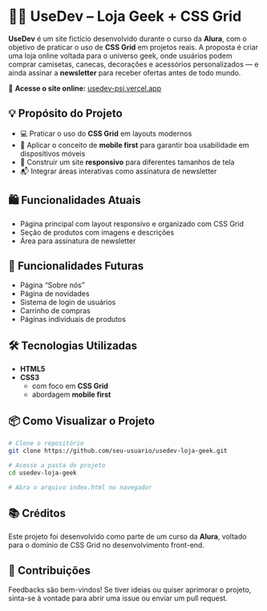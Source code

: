 # 🧑‍🚀 UseDev – Loja Geek + CSS Grid

**UseDev** é um site fictício desenvolvido durante o curso da **Alura**, com o objetivo de praticar o uso de **CSS Grid** em projetos reais. A proposta é criar uma loja online voltada para o universo geek, onde usuários podem comprar camisetas, canecas, decorações e acessórios personalizados — e ainda assinar a **newsletter** para receber ofertas antes de todo mundo.

🔗 **Acesse o site online:** [usedev-psi.vercel.app](https://usedev-psi.vercel.app)

## 💡 Propósito do Projeto

- 💻 Praticar o uso do **CSS Grid** em layouts modernos
- 📱 Aplicar o conceito de **mobile first** para garantir boa usabilidade em dispositivos móveis
- 🧪 Construir um site **responsivo** para diferentes tamanhos de tela
- 📬 Integrar áreas interativas como assinatura de newsletter

## 🛍️ Funcionalidades Atuais

- Página principal com layout responsivo e organizado com CSS Grid
- Seção de produtos com imagens e descrições
- Área para assinatura de newsletter

## 🔮 Funcionalidades Futuras

- Página “Sobre nós”
- Página de novidades
- Sistema de login de usuários
- Carrinho de compras
- Páginas individuais de produtos

## 🛠️ Tecnologias Utilizadas

- **HTML5**  
- **CSS3**
  - com foco em **CSS Grid**
  - abordagem **mobile first**

## 📦 Como Visualizar o Projeto

```bash
# Clone o repositório
git clone https://github.com/seu-usuario/usedev-loja-geek.git

# Acesse a pasta do projeto
cd usedev-loja-geek

# Abra o arquivo index.html no navegador
```

## 📚 Créditos

Este projeto foi desenvolvido como parte de um curso da **Alura**, voltado para o domínio de CSS Grid no desenvolvimento front-end.

## 🤝 Contribuições

Feedbacks são bem-vindos! Se tiver ideias ou quiser aprimorar o projeto, sinta-se à vontade para abrir uma issue ou enviar um pull request.
